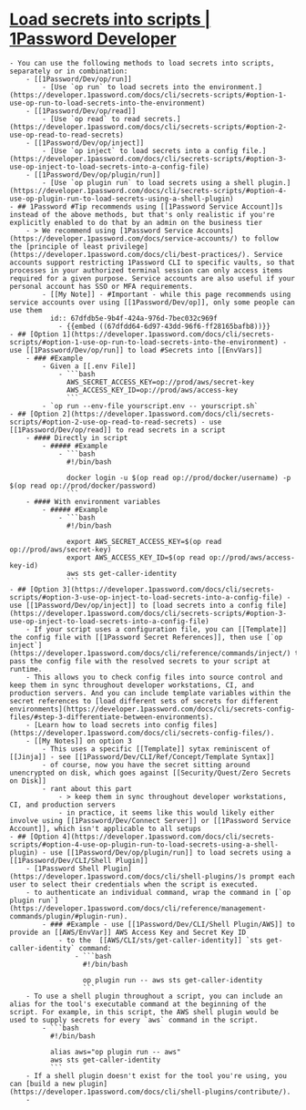 # [Load secrets into scripts | 1Password Developer](https://developer.1password.com/docs/cli/secrets-scripts/)
	- You can use the following methods to load secrets into scripts, separately or in combination:
		- [[1Password/Dev/op/run]]
			- [Use `op run` to load secrets into the environment.](https://developer.1password.com/docs/cli/secrets-scripts/#option-1-use-op-run-to-load-secrets-into-the-environment)
		- [[1Password/Dev/op/read]]
			- [Use `op read` to read secrets.](https://developer.1password.com/docs/cli/secrets-scripts/#option-2-use-op-read-to-read-secrets)
		- [[1Password/Dev/op/inject]]
			- [Use `op inject` to load secrets into a config file.](https://developer.1password.com/docs/cli/secrets-scripts/#option-3-use-op-inject-to-load-secrets-into-a-config-file)
		- [[1Password/Dev/op/plugin/run]]
			- [Use `op plugin run` to load secrets using a shell plugin.](https://developer.1password.com/docs/cli/secrets-scripts/#option-4-use-op-plugin-run-to-load-secrets-using-a-shell-plugin)
	- ## 1Password #Tip recommends using [[1Password Service Account]]s instead of the above methods, but that's only realistic if you're explicitly enabled to do that by an admin on the business tier
		- > We recommend using [1Password Service Accounts](https://developer.1password.com/docs/service-accounts/) to follow the [principle of least privilege](https://developer.1password.com/docs/cli/best-practices/). Service accounts support restricting 1Password CLI to specific vaults, so that processes in your authorized terminal session can only access items required for a given purpose. Service accounts are also useful if your personal account has SSO or MFA requirements.
			- [[My Note]] - #Important - while this page recommends using service accounts over using [[1Password/Dev/op]], only some people can use them
			  id:: 67dfdb5e-9b4f-424a-976d-7bec032c969f
				- {{embed ((67dfdd64-6d97-43dd-96f6-ff28165bafb8))}}
	- ## [Option 1](https://developer.1password.com/docs/cli/secrets-scripts/#option-1-use-op-run-to-load-secrets-into-the-environment) - use [[1Password/Dev/op/run]] to load #Secrets into [[EnvVars]]
		- ### #Example
			- Given a [[.env File]]
				- ```bash
				  AWS_SECRET_ACCESS_KEY=op://prod/aws/secret-key
				  AWS_ACCESS_KEY_ID=op://prod/aws/access-key
				  ```
			- `op run --env-file yourscript.env -- yourscript.sh`
	- ## [Option 2](https://developer.1password.com/docs/cli/secrets-scripts/#option-2-use-op-read-to-read-secrets) - use [[1Password/Dev/op/read]] to read secrets in a script
		- #### Directly in script
			- ##### #Example
				- ```bash
				  #!/bin/bash
				  
				  docker login -u $(op read op://prod/docker/username) -p $(op read op://prod/docker/password)
				  ```
		- #### With environment variables
			- ##### #Example
				- ```bash
				  #!/bin/bash
				  
				  export AWS_SECRET_ACCESS_KEY=$(op read op://prod/aws/secret-key)
				  export AWS_ACCESS_KEY_ID=$(op read op://prod/aws/access-key-id)
				  aws sts get-caller-identity
				  ```
	- ## [Option 3](https://developer.1password.com/docs/cli/secrets-scripts/#option-3-use-op-inject-to-load-secrets-into-a-config-file) - use [[1Password/Dev/op/inject]] to [load secrets into a config file](https://developer.1password.com/docs/cli/secrets-scripts/#option-3-use-op-inject-to-load-secrets-into-a-config-file)
		- If your script uses a configuration file, you can [[Template]] the config file with [[1Password Secret References]], then use [`op inject`](https://developer.1password.com/docs/cli/reference/commands/inject/) to pass the config file with the resolved secrets to your script at runtime.
		- This allows you to check config files into source control and keep them in sync throughout developer workstations, CI, and production servers. And you can include template variables within the secret references to [load different sets of secrets for different environments](https://developer.1password.com/docs/cli/secrets-config-files/#step-3-differentiate-between-environments).
		- [Learn how to load secrets into config files](https://developer.1password.com/docs/cli/secrets-config-files/).
		- [[My Notes]] on option 3
			- This uses a specific [[Template]] sytax reminiscent of [[Jinja]] - see [[1Password/Dev/CLI/Ref/Concept/Template Syntax]]
			- of course, now you have the secret sitting around unencrypted on disk, which goes against [[Security/Quest/Zero Secrets on Disk]]
			- rant about this part
				- > keep them in sync throughout developer workstations, CI, and production servers
				- in practice, it seems like this would likely either involve using [[1Password/Dev/Connect Server]] or [[1Password Service Account]], which isn't applicable to all setups
	- ## [Option 4](https://developer.1password.com/docs/cli/secrets-scripts/#option-4-use-op-plugin-run-to-load-secrets-using-a-shell-plugin) - use [[1Password/Dev/op/plugin/run]] to load secrets using a [[1Password/Dev/CLI/Shell Plugin]]
		- [1Password Shell Plugin](https://developer.1password.com/docs/cli/shell-plugins/)s prompt each user to select their credentials when the script is executed.
		- to authenticate an individual command, wrap the command in [`op plugin run`](https://developer.1password.com/docs/cli/reference/management-commands/plugin/#plugin-run).
			- ### #Example - use [[1Password/Dev/CLI/Shell Plugin/AWS]] to provide an [[AWS/EnvVar]] AWS Access Key and Secret Key ID
				- to the  [[AWS/CLI/sts/get-caller-identity]] `sts get-caller-identity` command:
					- ```bash
					  #!/bin/bash
					  
					  op plugin run -- aws sts get-caller-identity
					  ```
		- To use a shell plugin throughout a script, you can include an alias for the tool's executable command at the beginning of the script. For example, in this script, the AWS shell plugin would be used to supply secrets for every `aws` command in the script.
			- ```bash
			  #!/bin/bash
			  
			  alias aws="op plugin run -- aws"
			  aws sts get-caller-identity
			  ```
		- If a shell plugin doesn't exist for the tool you're using, you can [build a new plugin](https://developer.1password.com/docs/cli/shell-plugins/contribute/).
		-